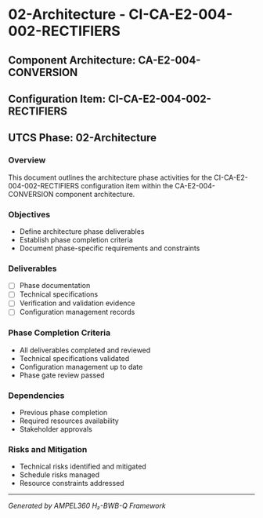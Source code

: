 # 02-Architecture - CI-CA-E2-004-002-RECTIFIERS

## Component Architecture: CA-E2-004-CONVERSION
## Configuration Item: CI-CA-E2-004-002-RECTIFIERS
## UTCS Phase: 02-Architecture

### Overview
This document outlines the architecture phase activities for the CI-CA-E2-004-002-RECTIFIERS configuration item within the CA-E2-004-CONVERSION component architecture.

### Objectives
- Define architecture phase deliverables
- Establish phase completion criteria
- Document phase-specific requirements and constraints

### Deliverables
- [ ] Phase documentation
- [ ] Technical specifications
- [ ] Verification and validation evidence
- [ ] Configuration management records

### Phase Completion Criteria
- All deliverables completed and reviewed
- Technical specifications validated
- Configuration management up to date
- Phase gate review passed

### Dependencies
- Previous phase completion
- Required resources availability
- Stakeholder approvals

### Risks and Mitigation
- Technical risks identified and mitigated
- Schedule risks managed
- Resource constraints addressed

---
*Generated by AMPEL360 H₂-BWB-Q Framework*
